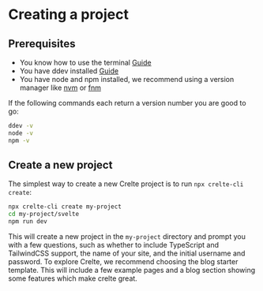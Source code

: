 # Creating a project

## Prerequisites
- You know how to use the terminal [Guide](https://craftcms.com/docs/getting-started-tutorial/environment/terminal.html)
- You have ddev installed [Guide](https://ddev.readthedocs.io/en/stable)
- You have node and npm installed, we recommend using a version manager like [nvm](https://github.com/nvm-sh/nvm) or [fnm](https://github.com/Schniz/fnm)

If the following commands each return a version number you are good to go:

```bash
ddev -v
node -v
npm -v
```

## Create a new project
The simplest way to create a new Crelte project is to run `npx crelte-cli create`:

```bash
npx crelte-cli create my-project
cd my-project/svelte
npm run dev
```

This will create a new project in the `my-project` directory and prompt you with a few questions, such as whether to include TypeScript and TailwindCSS support, the name of your site, and the initial username and password. To explore Crelte, we recommend choosing the blog starter template. This will include a few example pages and a blog section showing some features which make crelte great.
